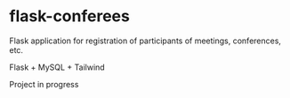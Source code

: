 # flask-conferees
Flask application for registration of participants of meetings, conferences, etc.

Flask + MySQL + Tailwind

Project in progress
